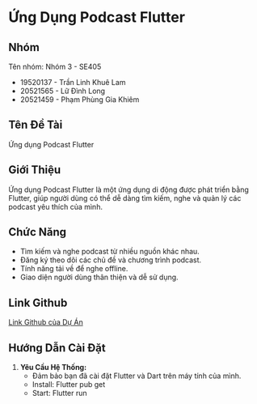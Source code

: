 # Ứng Dụng Podcast Flutter

## Nhóm
Tên nhóm: Nhóm 3 - SE405
- 19520137 - Trần Linh Khuê Lam
- 20521565 - Lữ Đình Long
- 20521459 - Phạm Phùng Gia Khiêm


## Tên Đề Tài
Ứng dụng Podcast Flutter

## Giới Thiệu
Ứng dụng Podcast Flutter là một ứng dụng di động được phát triển bằng Flutter, giúp người dùng có thể dễ dàng tìm kiếm, nghe và quản lý các podcast yêu thích của mình.

## Chức Năng
- Tìm kiếm và nghe podcast từ nhiều nguồn khác nhau.
- Đăng ký theo dõi các chủ đề và chương trình podcast.
- Tính năng tải về để nghe offline.
- Giao diện người dùng thân thiện và dễ sử dụng.

## Link Github
[Link Github của Dự Án](https://github.com/ldlong0502/poca_fe)

## Hướng Dẫn Cài Đặt 
1. **Yêu Cầu Hệ Thống:**
    - Đảm bảo bạn đã cài đặt Flutter và Dart trên máy tính của mình.
    - Install: Flutter pub get 
    - Start: Flutter run

